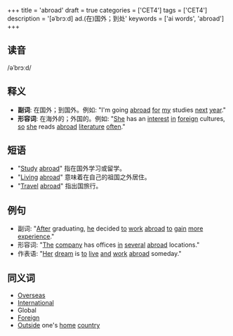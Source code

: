 +++
title = 'abroad'
draft = true
categories = ['CET4']
tags = ['CET4']
description = '[əˈbrɔːd] ad.(在)国外；到处'
keywords = ['ai words', 'abroad']
+++

## 读音
/əˈbrɔːd/

## 释义
- **副词**: 在国外；到国外。例如: "I'm going [abroad](/zh/post/abroad/) [for](/zh/post/for/) [my](/zh/post/my/) studies [next](/zh/post/next/) [year](/zh/post/year/)."
- **形容词**: 在海外的；外国的。例如: "[She](/zh/post/she/) has an [interest](/zh/post/interest/) [in](/zh/post/in/) [foreign](/zh/post/foreign/) cultures, [so](/zh/post/so/) [she](/zh/post/she/) reads [abroad](/zh/post/abroad/) [literature](/zh/post/literature/) [often](/zh/post/often/)."

## 短语
- "[Study](/zh/post/study/) [abroad](/zh/post/abroad/)" 指在国外学习或留学。
- "[Living](/zh/post/living/) [abroad](/zh/post/abroad/)" 意味着在自己的祖国之外居住。
- "[Travel](/zh/post/travel/) [abroad](/zh/post/abroad/)" 指出国旅行。

## 例句
- 副词: "[After](/zh/post/after/) graduating, [he](/zh/post/he/) decided [to](/zh/post/to/) [work](/zh/post/work/) [abroad](/zh/post/abroad/) [to](/zh/post/to/) [gain](/zh/post/gain/) [more](/zh/post/more/) [experience](/zh/post/experience/)."
- 形容词: "[The](/zh/post/the/) [company](/zh/post/company/) has offices [in](/zh/post/in/) [several](/zh/post/several/) [abroad](/zh/post/abroad/) locations."
- 作表语: "[Her](/zh/post/her/) [dream](/zh/post/dream/) is [to](/zh/post/to/) [live](/zh/post/live/) [and](/zh/post/and/) [work](/zh/post/work/) [abroad](/zh/post/abroad/) someday."

## 同义词
- [Overseas](/zh/post/overseas/)
- [International](/zh/post/international/)
- Global
- [Foreign](/zh/post/foreign/)
- [Outside](/zh/post/outside/) one's [home](/zh/post/home/) [country](/zh/post/country/)
